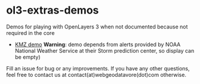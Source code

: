 # ol3-extras-demos

Demos for playing with OpenLayers 3 when not documented because not required in the core

* [KMZ demo](https://rawgit.com/webgeodatavore/ol3-extras-demos/master/kmz/demo-kmz.html) 
  **Warning**: demo depends from alerts provided by NOAA National Weather Service at their Storm prediction center, so display can be empty)


Fill an issue for bug or any improvements.
If you have any other questions, feel free to contact us at contact(at)webgeodatavore(dot)com otherwise.